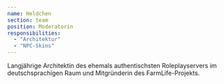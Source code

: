 ```yaml
---
name: Heldchen
section: team
position: Moderatorin
responsibilities:
  - "Architektur"
  - "NPC-Skins"
---
```

Langjährige Architektin des ehemals authentischsten Roleplayservers im deutschsprachigen Raum und Mitgründerin des FarmLife-Projekts.
